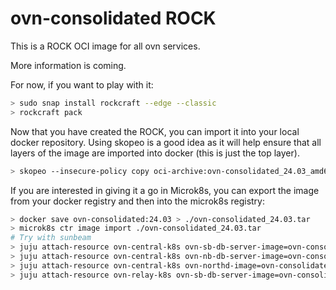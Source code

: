 # ovn-consolidated ROCK

This is a ROCK OCI image for all ovn services.

More information is coming.

For now, if you want to play with it:

```bash
> sudo snap install rockcraft --edge --classic
> rockcraft pack
```

Now that you have created the ROCK, you can import it into
your local docker repository. Using skopeo is a good idea as
it will help ensure that all layers of the image are imported
into docker (this is just the top layer).

```bash
> skopeo --insecure-policy copy oci-archive:ovn-consolidated_24.03_amd64.rock docker-daemon:ovn-consolidated:24.03
```

If you are interested in giving it a go in Microk8s, you can
export the image from your docker registry and then into the
microk8s registry:

```bash
> docker save ovn-consolidated:24.03 > ./ovn-consolidated_24.03.tar
> microk8s ctr image import ./ovn-consolidated_24.03.tar
# Try with sunbeam
> juju attach-resource ovn-central-k8s ovn-sb-db-server-image=ovn-consolidated:24.03
> juju attach-resource ovn-central-k8s ovn-nb-db-server-image=ovn-consolidated:24.03
> juju attach-resource ovn-central-k8s ovn-northd-image=ovn-consolidated:24.03
> juju attach-resource ovn-relay-k8s ovn-sb-db-server-image=ovn-consolidated:24.03
```
